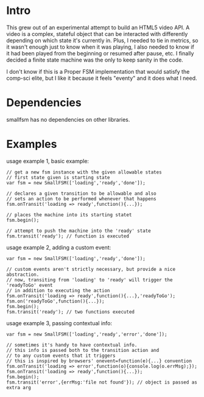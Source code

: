 Intro
=====

This grew out of an experimental attempt to build an HTML5 video API. A video is
a complex, stateful object that can be interacted with differently depending on
which state it's currently in. Plus, I needed to tie in metrics, so it wasn't
enough just to know when it was playing, I also needed to know if it had been
played from the beginning or resumed after pause, etc. I finally decided a
finite state machine was the only to keep sanity in the code.

I don't know if this is a Proper FSM implementation that would satisfy the
comp-sci elite, but I like it because it feels "eventy" and it does what I need.

Dependencies
============

smallfsm has no dependencies on other libraries.

Examples
========

usage example 1, basic example:

    // get a new fsm instance with the given allowable states
    // first state given is starting state
    var fsm = new SmallFSM(['loading','ready','done']);

    // declares a given transition to be allowable and also
    // sets an action to be performed whenever that happens
    fsm.onTransit('loading => ready',function(){...});

    // places the machine into its starting statet
    fsm.begin();

    // attempt to push the machine into the 'ready' state
    fsm.transit('ready'); // function is executed

usage example 2, adding a custom event:

    var fsm = new SmallFSM(['loading','ready','done']);

    // custom events aren't strictly necessary, but provide a nice abstraction.
    // now, transiting from 'loading' to 'ready' will trigger the 'readyToGo' event
    // in addition to executing the action
	fsm.onTransit('loading => ready',function(){...},'readyToGo');
	fsm.on('readyToGo',function(){...});
	fsm.begin();
	fsm.transit('ready'); // two functions executed

usage example 3, passing contextual info:

	var fsm = new SmallFSM(['loading','ready','error','done']);

    // sometimes it's handy to have contextual info.
    // this info is passed both to the transition action and
    // to any custom events that it triggers
    // this is inspired by browsers' onevent=function(e){...} convention
	fsm.onTransit('loading => error',function(o){console.log(o.errMsg);});
	fsm.onTransit('loading => ready',function(){...});
	fsm.begin();
	fsm.transit('error',{errMsg:'file not found'}); // object is passed as extra arg

